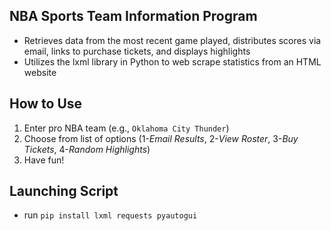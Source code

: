 ## NBA Sports Team Information Program
* Retrieves data from the most recent game played, distributes scores via email, links to purchase tickets, and displays highlights
* Utilizes the lxml library in Python to web scrape statistics from an HTML website

## How to Use
1. Enter pro NBA team (e.g., `Oklahoma City Thunder`)
2. Choose from list of options (1-_Email Results_, 2-_View Roster_, 3-_Buy Tickets_, 4-_Random Highlights_)
3. Have fun!

## Launching Script
* run `pip install lxml requests pyautogui`
